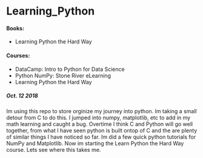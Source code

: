 # Learning_Python

#### Books:
  * Learning Python the Hard Way


#### Courses:
  * DataCamp: Intro to Python for Data Science
  * Python NumPy: Stone River eLearning
  * Learning Python the Hard Way



##### Oct. 12 2018
  Im using this repo to store orginize my journey into python. Im taking a small detour from C to do this. I jumped into numpy, matplotlib, etc
  to add in my math learning and caught a bug. Overtime I think C and Python will go well together, from what I have seen python is built ontop
  of C and the are plenty of similar things I have noticed so far. Im did a few quick python tutorials for NumPy and Matplotlib. Now im 
  starting the Learn Python the Hard Way course. Lets see where this takes me.
